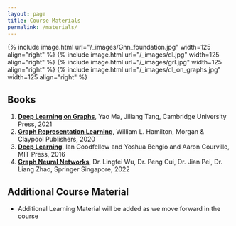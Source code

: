 ```yaml
---
layout: page
title: Course Materials
permalink: /materials/
---
```


{% include image.html url="/_images/Gnn_foundation.jpg" width=125 align="right" %}
{% include image.html url="/_images/dl.jpg" width=125 align="right" %}
{% include image.html url="/_images/grl.jpg" width=125 align="right" %}
{% include image.html url="/_images/dl_on_graphs.jpg" width=125 align="right" %}


## Books

1. [**Deep Learning on Graphs**](https://web.njit.edu/~ym329/dlg_book/), Yao Ma, Jiliang Tang, Cambridge University Press, 2021
2. [**Graph Representation Learning**](https://www.cs.mcgill.ca/~wlh/grl_book/), William L. Hamilton, Morgan & Claypool Publishers, 2020
3. [**Deep Learning**](https://www.deeplearningbook.org/), Ian Goodfellow and Yoshua Bengio and Aaron Courville, MIT Press, 2016
4. [**Graph Neural Networks**](https://link.springer.com/book/10.1007/978-981-16-6054-2), Dr. Lingfei Wu, Dr. Peng Cui, Dr. Jian Pei, Dr. Liang Zhao, Springer Singapore, 2022


## Additional Course Material

* Additional Learning Material will be added as we move forward in the course
